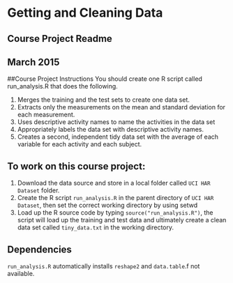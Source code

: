 # Getting and Cleaning Data

## Course Project Readme
## March 2015

##Course Project Instructions
You should create one R script called run_analysis.R that does the following.

1. Merges the training and the test sets to create one data set.
2. Extracts only the measurements on the mean and standard deviation for each measurement.
3. Uses descriptive activity names to name the activities in the data set
4. Appropriately labels the data set with descriptive activity names.
5. Creates a second, independent tidy data set with the average of each variable for each activity and each subject.

## To work on this course project:

1. Download the data source and store in a local folder called ```UCI HAR Dataset``` folder.
2. Create the R script ```run_analysis.R``` in the parent directory of ```UCI HAR Dataset```, then set the correct working directory by using setwd
3. Load up the R source code by typing ```source("run_analysis.R")```, the script will load up the training and test data and ultimately create a clean data set called ```tiny_data.txt``` in the working directory.

## Dependencies

```run_analysis.R``` automatically installs ```reshape2``` and ```data.table```.f not available. 
